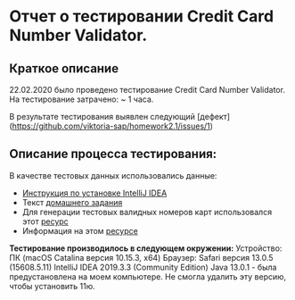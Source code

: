 # Отчет о тестировании Credit Card Number Validator.

## Краткое описание

22.02.2020 было проведено тестирование Credit Card Number Validator.
На тестирование затрачено: ~ 1 часа.

В результате тестирования выявлен следующий [дефект]
(https://github.com/viktoria-sap/homework2.1/issues/1)

## Описание процесса тестирования:
В качестве тестовых данных использовались данные:
* [Инструкция по установке IntelliJ IDEA](https://github.com/netology-code/javaqa-homeworks/blob/master/intro/idea.md)
* Текст [домашнего задания](https://github.com/netology-code/javaqa-homeworks/tree/master/intro)
* Для генерации тестовых валидных номеров карт использовался этот [ресурс](https://www.freeformatter.com/credit-card-number-generator-validator.html)
* Информация на этом [ресурсе](https://www.banki.ru/wikibank/nomer_bankovskoy_kartyi/)

**Тестирование производилось в следующем окружении:**
Устройство: ПК (macOS Catalina версия 10.15.3, x64)
Браузер: Safari версия 13.0.5 (15608.5.11)
IntelliJ IDEA 2019.3.3 (Community Edition)
Java 13.0.1 - была предустановлена на моем компьютере. Не смогла удалить эту версию, чтобы установить 11ю.
